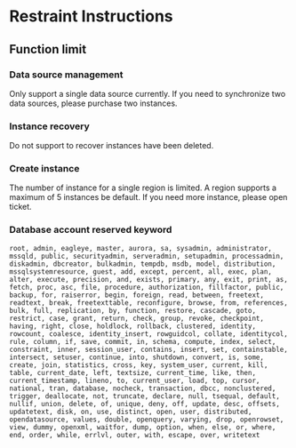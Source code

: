 # Restraint Instructions
## Function limit
### Data source management
Only support a single data source currently. If you need to synchronize two data sources, please purchase two instances.

### Instance recovery
Do not support to recover instances have been deleted.

### Create instance
The number of instance for a single region is limited. A region supports a maximum of 5 instances be default. If you need more instance, please open ticket.

### Database account reserved keyword
```
root, admin, eagleye, master, aurora, sa, sysadmin, administrator, mssqld, public, securityadmin, serveradmin, setupadmin, processadmin, diskadmin, dbcreator, bulkadmin, tempdb, msdb, model, distribution, mssqlsystemresource, guest, add, except, percent, all, exec, plan, alter, execute, precision, and, exists, primary, any, exit, print, as, fetch, proc, asc, file, procedure, authorization, fillfactor, public, backup, for, raiserror, begin, foreign, read, between, freetext, readtext, break, freetexttable, reconfigure, browse, from, references, bulk, full, replication, by, function, restore, cascade, goto, restrict, case, grant, return, check, group, revoke, checkpoint, having, right, close, holdlock, rollback, clustered, identity, rowcount, coalesce, identity_insert, rowguidcol, collate, identitycol, rule, column, if, save, commit, in, schema, compute, index, select, constraint, inner, session_user, contains, insert, set, containstable, intersect, setuser, continue, into, shutdown, convert, is, some, create, join, statistics, cross, key, system_user, current, kill, table, current_date, left, textsize, current_time, like, then, current_timestamp, lineno, to, current_user, load, top, cursor, national, tran, database, nocheck, transaction, dbcc, nonclustered, trigger, deallocate, not, truncate, declare, null, tsequal, default, nullif, union, delete, of, unique, deny, off, update, desc, offsets, updatetext, disk, on, use, distinct, open, user, distributed, opendatasource, values, double, openquery, varying, drop, openrowset, view, dummy, openxml, waitfor, dump, option, when, else, or, where, end, order, while, errlvl, outer, with, escape, over, writetext
```
